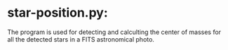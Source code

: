 # star-position.py:
  The program is used for detecting and calculting the center of masses for all the detected stars in a FITS astronomical photo.
  
